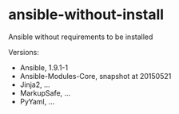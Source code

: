 # ansible-without-install

Ansible without requirements to be installed

Versions:

- Ansible, 1.9.1-1
- Ansible-Modules-Core, snapshot at 20150521
- Jinja2, ...
- MarkupSafe, ...
- PyYaml, ...
